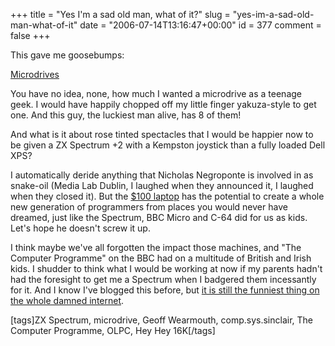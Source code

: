 +++
title = "Yes I'm a sad old man, what of it?"
slug = "yes-im-a-sad-old-man-what-of-it"
date = "2006-07-14T13:16:47+00:00"
id = 377
comment = false
+++

This gave me goosebumps: 

[Microdrives](http://video.google.com/videoplay?docid=7744297797233161593)

You have no idea, none, how much I wanted a microdrive as a teenage geek. I would have happily chopped off my little finger yakuza-style to get one. And this guy, the luckiest man alive, has 8 of them!

And what is it about rose tinted spectacles that I would be happier now to be given a ZX Spectrum +2 with a Kempston joystick than a fully loaded Dell XPS?

I automatically deride anything that Nicholas Negroponte is involved in as snake-oil (Media Lab Dublin, I laughed when they announced it, I laughed when they closed it). But the [$100 laptop](http://laptop.org/) has the potential to create a whole new generation of programmers from places you would never have dreamed, just like the Spectrum, BBC Micro and C-64 did for us as kids. Let's hope he doesn't screw it up.

I think maybe we've all forgotten the impact those machines, and "The Computer Programme" on the BBC had on a multitude of British and Irish kids. I shudder to think what I would be working at now if my parents hadn't had the foresight to get me a Spectrum when I badgered them incessantly for it. And I know I've blogged this before, but [it is still the funniest thing on the whole damned internet](http://www2.b3ta.com/heyhey16k/).

[tags]ZX Spectrum, microdrive, Geoff Wearmouth, comp.sys.sinclair, The Computer Programme, OLPC, Hey Hey 16K[/tags]
